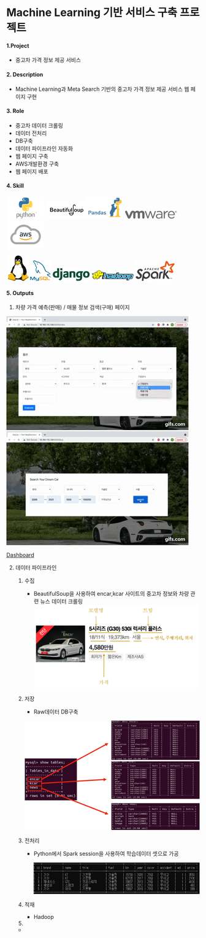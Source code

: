 # Machine Learning 기반 서비스 구축 프로젝트
#### 1.Project

- 중고차 가격 정보 제공 서비스

#### 2. Description

- Machine Learning과 Meta Search 기반의 중고차 가격 정보 제공 서비스 웹 페이지 구현

#### 3. Role

- 중고차 데이터 크롤링
- 데이터 전처리
- DB구축
- 데이터 파이프라인 자동화
- 웹 페이지 구축
- AWS개발환경 구축
- 웹 페이지 배포

#### 4. Skill

<img src="README.assets/Python-Symbol.png" alt="image-20211201154258931" width="100"/> ![image-20211201154456902](README.assets/image-20211201154456902.png)![image-20211201154451673](README.assets/image-20211201154451673.png)    ![image-20211201154445748](README.assets/image-20211201154445748.png)![image-20211201154439609](README.assets/image-20211201154439609.png)

​     ![image-20211201154434847](README.assets/image-20211201154434847.png)          ![image-20211201154427757](README.assets/image-20211201154427757.png)         ![image-20211201154419520](README.assets/image-20211201154419520.png)    <img src="README.assets/image-20211201154311071.png" alt="image-20211201154311071" style="zoom: 67%;" />    ![image-20211201154401086](README.assets/image-20211201154401086.png)    

#### 5. Outputs

1. 차량 가격 예측(판매) / 매물 정보 검색(구매) 페이지

<img src="README.assets/gif.gif" alt="gif" width="475" /> <img src="README.assets/buy.gif" alt="buy" width="475" />

 [Dashboard](dashboard\index.html) 

2. 데이터 파이프라인

   1. 수집

      - BeautifulSoup을 사용하여 encar,kcar 사이트의 중고차 정보와 차량 관련 뉴스 데이터 크롤링<img src="README.assets/수집.png" alt="gif" width="500" />

   2. 저장

      - Raw데이터 DB구축

      ![DB](README.assets/DB.png)

      

   3. 전처리

      - Python에서 Spark session을 사용하여 학습데이터 셋으로 가공

        ![image-20211201174645562](README.assets/image-20211201174645562.png)

   4. 적재

      - Hadoop 

   5. 

      - 

      

      

      

      

      

      

      

      

      

      

      

      
